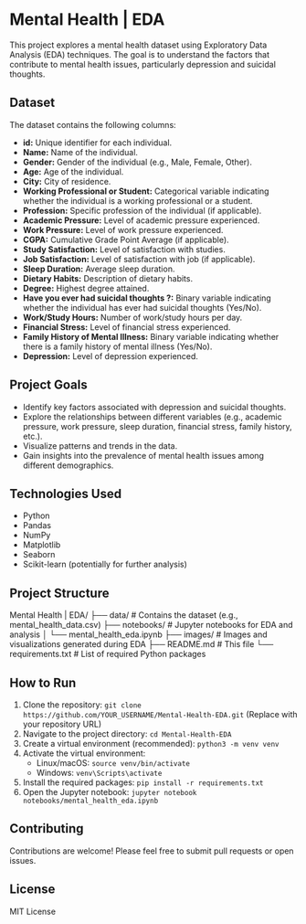 # Mental Health | EDA

This project explores a mental health dataset using Exploratory Data Analysis (EDA) techniques. The goal is to understand the factors that contribute to mental health issues, particularly depression and suicidal thoughts.

## Dataset

The dataset contains the following columns:

*   **id:** Unique identifier for each individual.
*   **Name:** Name of the individual.
*   **Gender:** Gender of the individual (e.g., Male, Female, Other).
*   **Age:** Age of the individual.
*   **City:** City of residence.
*   **Working Professional or Student:** Categorical variable indicating whether the individual is a working professional or a student.
*   **Profession:**  Specific profession of the individual (if applicable).
*   **Academic Pressure:** Level of academic pressure experienced.
*   **Work Pressure:** Level of work pressure experienced.
*   **CGPA:** Cumulative Grade Point Average (if applicable).
*   **Study Satisfaction:** Level of satisfaction with studies.
*   **Job Satisfaction:** Level of satisfaction with job (if applicable).
*   **Sleep Duration:** Average sleep duration.
*   **Dietary Habits:** Description of dietary habits.
*   **Degree:** Highest degree attained.
*   **Have you ever had suicidal thoughts ?:** Binary variable indicating whether the individual has ever had suicidal thoughts (Yes/No).
*   **Work/Study Hours:** Number of work/study hours per day.
*   **Financial Stress:** Level of financial stress experienced.
*   **Family History of Mental Illness:** Binary variable indicating whether there is a family history of mental illness (Yes/No).
*   **Depression:** Level of depression experienced.

## Project Goals

*   Identify key factors associated with depression and suicidal thoughts.
*   Explore the relationships between different variables (e.g., academic pressure, work pressure, sleep duration, financial stress, family history, etc.).
*   Visualize patterns and trends in the data.
*   Gain insights into the prevalence of mental health issues among different demographics.

## Technologies Used

*   Python
*   Pandas
*   NumPy
*   Matplotlib
*   Seaborn
*   Scikit-learn (potentially for further analysis)

## Project Structure
Mental Health | EDA/
├── data/              # Contains the dataset (e.g., mental_health_data.csv)
├── notebooks/         # Jupyter notebooks for EDA and analysis
│   └── mental_health_eda.ipynb
├── images/            # Images and visualizations generated during EDA
├── README.md          # This file
└── requirements.txt   # List of required Python packages

## How to Run

1.  Clone the repository: `git clone https://github.com/YOUR_USERNAME/Mental-Health-EDA.git` (Replace with your repository URL)
2.  Navigate to the project directory: `cd Mental-Health-EDA`
3.  Create a virtual environment (recommended): `python3 -m venv venv`
4.  Activate the virtual environment:
    *   Linux/macOS: `source venv/bin/activate`
    *   Windows: `venv\Scripts\activate`
5.  Install the required packages: `pip install -r requirements.txt`
6.  Open the Jupyter notebook: `jupyter notebook notebooks/mental_health_eda.ipynb`

## Contributing

Contributions are welcome! Please feel free to submit pull requests or open issues.

## License
MIT License
